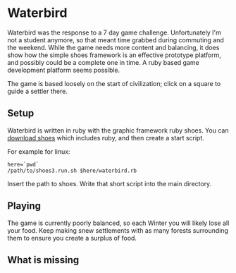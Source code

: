 # Waterbird #

Waterbird was the response to a 7 day game challenge. Unfortunately I'm not a student anymore, so that meant time grabbed during commuting and the weekend.
While the game needs more content and balancing, it does show how the simple shoes framework is an effective prototype platform, 
and possibly could be a complete one in time. A ruby based game development platform seems possible. 

The game is based loosely on the start of civilization; click on a square to guide a settler there.

## Setup ##

Waterbird is written in ruby with the graphic framework ruby shoes. You can [download shoes](http://shoesrb.com/downloads "download shoes") which includes ruby, and then create a start script.

For example for linux:

    here=`pwd`
    /path/to/shoes3.run.sh $here/waterbird.rb

Insert the path to shoes. Write that short script into the main directory.


## Playing ##

The game is currently poorly balanced, so each Winter you will likely lose all your food. Keep making snew settlements with as many forests surrounding them 
to ensure you create a surplus of food.

## What is missing ##



